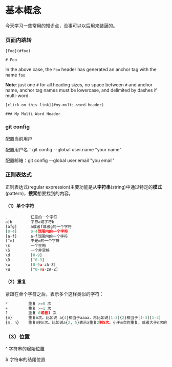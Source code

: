 # 基本概念

今天学习一些常用的知识点，没事可以以后用来装逼的。


### 页面内跳转

```
[Foo](#foo) 

# Foo
```

In the above case, the `Foo` header has generated an anchor tag with the name `foo`

**Note**: just one `#` for all heading sizes, no space between `#` and anchor name, anchor tag names must be lowercase, and delimited by dashes if multi-word.

```
[click on this link](#my-multi-word-header) 

### My Multi Word Header
```


### git config

配置当前用户

配置用户名：git config --global user.name "your name"

配置邮箱：git config --global user.email "you email"



### 正则表达式

正则表达式(regular expression)主要功能是从**字符串**(string)中通过特定的**模式**(pattern)，**搜索**想要找到的内容。

#### （1）单个字符

```python
.          任意的一个字符
a|b        字符a或字符b
[afg]      a或者f或者g的一个字符        
[0-4]      0-4范围内的一个字符
[a-f]      a-f范围内的一个字符
[^m]       不是m的一个字符
\s         一个空格
\S         一个非空格
\d         [0-9]
\D         [^0-9]
\w         [0-9a-zA-Z]
\W         [^0-9a-zA-Z]
```

#### （2）重复

紧跟在单个字符之后，表示多个这样类似的字符：

```python
*         重复 >=0 次
+         重复 >=1 次
?         重复 0或者1 次
{m}       重复m次。比如说 a{4}相当于aaaa，再比如说[1-3]{2}相当于[1-3][1-3]
{m, n}    重复m到n次。比如说a{2, 5}表示a重复2到5次。小于m次的重复，或者大于n次的重复都不符合条件。
```

### （3）位置

^ 字符串的起始位置

$ 字符串的结尾位置



